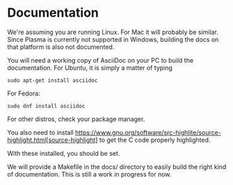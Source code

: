 Documentation
=============

We're assuming you are running Linux. For Mac it will probably be similar. Since Plasma is currently not supported in Windows, building the docs on that platform is also not documented.

You will need a working copy of AsciiDoc on your PC to build the documentation.
For Ubuntu, it is simply a matter of typing

```shell
sudo apt-get install asciidoc
```

For Fedora: 

```shell
sudo dnf install asciidoc
```

For other distros, check your package manager.

You also need to install https://www.gnu.org/software/src-highlite/source-highlight.html[source-highlight] to get the C code properly highlighted.

With these installed, you should be set.

We will provide a Makefile in the docs/ directory to easily build the right kind of documentation. This is still a work in progress for now.